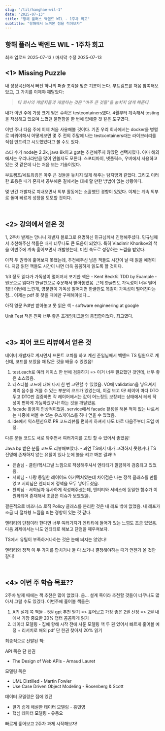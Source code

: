 ```yaml
---
slug: "/til/hanghae-wil-1"
date: "2025-07-13"
title: "항해 플러스 백엔드 WIL - 1주차 회고"
subtitle: "항해에서 느껴본 점을 적어보자"
---
```


## 항해 플러스 백엔드 WIL - 1주차 회고

<p class="text-time">최초 업로드 2025-07-13 / 마지막 수정 2025-07-13</p>

## **<span class="text-skyblue"><1> Missing Puzzle</span>**

내 성장곡선에서 빠진 하나의 퍼즐 조각을 맞춘 기분이 든다. 부트캠프를 처음 참여해보았고, 그 가치를 이제야 깨달았다:

> <span class="text-purple">_타 회사의 개발자들과 개발하는 것은 "아주 큰 것들"을 놓치지 않게 해준다._</span>

내가 이번 주에 가장 크게 얻은 수확은 testcontainers였다. 4월부터 계속해서 testing을 작성해고 있으며 느꼈던 불편함을 한 번에 없애줄 것 같은 도구였다.

이번 주나 다음 주에 이제 처음 사용해볼 것이다. 기존 우리 회사에서는 docker을 병렬로 띄워야해서 어떻게보면 몇 주 전의 주말에 나는 testcontainers라는 라이브러리를 직접 만드려고 시도했었다고 볼 수도 있다.

스타 수가 node는 2.2k, java 8k이고 gpt는 추천해주지 않았던 선택지였다. 아마 해외에서는 우리나라만큼 많이 안쓸지도 모른다. 스포티파이, 넷플릭스, 우버에서 사용하고 있는 것 같은데 나는 처음 보는 기술이었다.

부트캠프/네트워킹은 아주 큰 것들을 놓치지 않게 해주는 탐지망과 같았다. 그리고 이러한 효용은 내가 혼자서 공부해온 길에서는 대체 할 만한 방법이 없는 상황이다.

<span class="text-pink">몇 년간 개발자로 지내오면서 외부 활동에는 소흘했던 경향이 있었다. 이제는 계속 외부로 돌며 빠르게 성장을 도모할 것이다.</span>

<br/>

## **<span class="text-skyblue"><2> 강의에서 얻은 것</span>**

1, 2주차 발제는 망나니 개발자 블로그로 유명하신 민규님께서 진행해주셨다. 민규님께서 추천해주신 책들은 내게 너무나도 큰 도움이 되었다. 특히 Vladimir Khorikov의 책을 이번주에 계속 훑어보면서 개발했는데, 미친 속도로 성장하는 느낌을 받았다.

아직 두 권밖에 훑어보지 못했는데, 추천해주신 남은 책들도 시간이 날 때 읽을 예정이다. 지금 읽던 책들도 시간이 나면 더욱 꼼꼼하게 읽도록 할 것이다.

1/3 정도 읽다가 가독성이 떨어져서 포기한 책은 - Kent Beck의 TDD by Example - 원문으로 읽다가 한글판으로 주문해서 받아놓았음. 근데 한글판도 가독성이 너무 떨어짐!!! 이번에 느낀게, 영문판이 가독성 떨어지면 한글판도 똑같이 가독성이 떨어진다는 점... 이제는 pdf 못 찾을 때에만 구매해야겟다...

아직 영문 Pdf만 받아놓고 못 읽은 책 - software engineering at google

<span class="text-pink">Unit Test 책은 진짜 너무 좋은 프레임워크들의 총집합이었다. 최고였다.</span>

<br/>

## **<span class="text-skyblue"><3> 피어 코드 리뷰에서 얻은 것</span>**

네이버 개발자로 계시면서 프론트 코치를 하고 계신 준일님께서 백엔드 TS 팀원으로 계신데, 코드를 보았을 때 많은 것을 배울 수 있었음!

1. test.each로 여러 케이스 한 번에 검증하기 => 이거 너무 필요했던 것인데, 너무 좋은 소스였음.
2. 테스터블 코드에 대해 다시 한 번 고민할 수 있었음. VO에 validation을 넣으셔서 미리 음수를 거를 수 있는 부분의 코드가 있었는데, 이걸 보고 아! 레이어 마다 DTO 두고 DTO만 검증하면 각 레이어에서는 값이 어느정도 보장되는 상태에서 테케 작성이 편하게 가능하겠구나! 하는 것을 깨달았음.
3. facade 활용이 인상적이었음. service에서 facade 활용을 해본 적이 없는 나로서는 나중에 써볼 수 있는 유스케이스를 하나 얻을 수 있었음.
4. ide에서 익스텐션으로 PR 코드리뷰를 편하게 하셔서 나도 바로 다음주부터 도입 예정.

다른 분들 코드도 서로 봐주면서 여러가지를 고민 할 수 있어서 좋았음!

Java bp 받은 분들 코드도 리뷰해보았다. - 과연 TS에서 내가 고려하지 못했거나 TS 진영에 존재하지 않는 유틸이 있나 눈에 불을 켜고 봐본 결과!!!:

- 은솔님 - 클린/헥사고널 느낌으로 작성해주셔서 엔티티가 깔끔하게 검증되고 있었음.
- 서희님 - 나랑 동일한 레이어드 아키텍처였는데 차이점은 나는 정책 클래스를 만들었고 서희님은 엔티티에 정책을 모두 넣어두셨음.
- 찬희님 - 서희님과 유사하게 작성해주셨는데, 엔티티와 서비스에 동일한 함수가 이원화되어 존재해서 조금은 이슈가 보였었음.

결론적으로 비즈니스 로직 Policy 클래스를 분리한 것은 내 레포 밖에 없었음. 내 레포가 조금 더 절차형 느낌을 띄는 경향이 있는 것 같다.

엔티티의 단점이라 한다면 너무 여러가지가 엔티티에 들어가 있는 느낌도 조금 있었음. 다음 과제에서는 나도 엔티티로 해보고 단점을 깨우쳐보자.

TS에서 유틸이 부족하거나하는 것은 눈에 띄지는 않았다!

<span class="text-pink">엔티티와 정책 이 두 가지를 합치거나 둘 다 쓰거나 결정해야하는 때가 언젠가 올 것만 같다!</span>

<br/>

## **<span class="text-skyblue"><4> 이번 주 학습 목표??</span>**

2주차 발제 때에는 책 추천은 많이 없었다. 음... 설계 쪽이라 추천할 것들이 너무나도 많아서 그럴 수도 있겠다. 이번주에 훑어볼 책들은:

1. API 설계 쪽 책들 - 5권 gpt 추천 받기 => 훑어보고 가장 좋은 2권 선정 => 2권 내에서 가장 중요한 20% 챕터 꼼꼼하게 읽기
2. 데이터 모델링 - 집에 항해 시작 전에 사둔 모델링 책 두 권 있어서 빠르게 훑어볼 예정 + 리서치로 해외 pdf 단 한권 찾아서 20% 읽기

최종적으로 선발된 책:

API 쪽은 단 한권

- The Design of Web APIs - Arnaud Lauret

모델링 쪽은

- UML Distilled - Martin Fowler
- Use Case Driven Object Modeling - Rosenberg & Scott

데이터 모델링은 집에 있던

- 알기 쉽게 해설한 데이터 모델링 - 홍민영
- 핵심 데이터 모델링 - 유동오

빠르게 훑어보고 2주차 과제 시작해보자!
